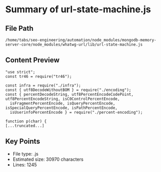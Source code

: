 # Summary of url-state-machine.js
  
## File Path
`/home/tabs/seo-engineering/automation/node_modules/mongodb-memory-server-core/node_modules/whatwg-url/lib/url-state-machine.js`

## Content Preview
```
"use strict";
const tr46 = require("tr46");

const infra = require("./infra");
const { utf8DecodeWithoutBOM } = require("./encoding");
const { percentDecodeString, utf8PercentEncodeCodePoint, utf8PercentEncodeString, isC0ControlPercentEncode,
  isFragmentPercentEncode, isQueryPercentEncode, isSpecialQueryPercentEncode, isPathPercentEncode,
  isUserinfoPercentEncode } = require("./percent-encoding");

function p(char) {
[...truncated...]
```

## Key Points
- File type: .js
- Estimated size: 30970 characters
- Lines: 1245
